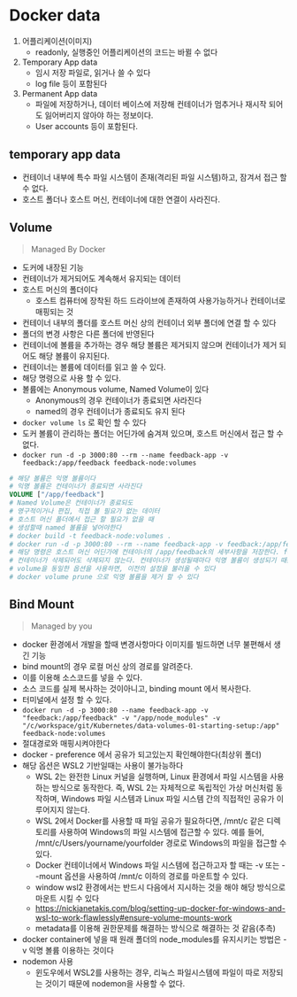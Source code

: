 # Docker data

1. 어플리케이션(이미지)
    - readonly, 실행중인 어플리케이션의 코드는 바뀔 수 없다
2. Temporary App data
    - 임시 저장 파일로, 읽거나 쓸 수 있다
    - log file 등이 포함된다
3. Permanent App data
    - 파일에 저장하거나, 데이터 베이스에 저장해 컨테이너가 멈추거나 재시작 되어도 잃어버리지 않아야 하는 정보이다.
    - User accounts 등이 포함된다.


## temporary app data

- 컨테이너 내부에 특수 파일 시스템이 존재(격리된 파일 시스템)하고, 잠겨서 접근 할 수 없다.
- 호스트 폴더나 호스트 머신, 컨테이너에 대한 연결이 사라진다.

## Volume
> Managed By Docker
- 도커에 내장된 기능
- 컨테이너가 제거되어도 계속해서 유지되는 데이터
- 호스트 머신의 폴더이다
    - 호스트 컴퓨터에 장착된 하드 드라이브에 존재하여 사용가능하거나 컨테이너로 매핑되는 것
- 컨테이너 내부의 폴더를 호스트 머신 상의 컨테이너 외부 폴더에 연결 할 수 있다
- 폴더의 변경 사항은 다른 폴더에 반영된다
- 컨테이너에 볼륨을 추가하는 경우 해당 볼륨은 제거되지 않으며 컨테이너가 제거 되어도 해당 볼륨이 유지된다.
- 컨테이너는 볼륨에 데이터를 읽고 쓸 수 있다.
- 해당 명령으로 사용 할 수 있다.
- 볼륨에는 Anonymous volume, Named Volume이 있다
    - Anonymous의 경우 컨테이너가 종료되면 사라진다
    - named의 경우 컨테이너가 종료되도 유지 된다
- `docker volume ls` 로 확인 할 수 있다
- 도커 볼륨이 관리하는 폴더는 어딘가에 숨겨져 있으며, 호스트 머신에서 접근 할 수 없다.
- `docker run -d -p 3000:80 --rm --name feedback-app -v feedback:/app/feedback feedback-node:volumes`
```Dockerfile
# 해당 볼륨은 익명 볼륨이다
# 익명 볼륨은 컨테이너가 종료되면 사라진다
VOLUME ["/app/feedback"]
# Named Volume은 컨테이너가 종료되도 
# 영구적이거나 편집, 직접 볼 필요가 없는 데이터
# 호스트 머신 폴더에서 접근 할 필요가 없을 때
# 생성할때 named 볼륨을 넣어야한다
# docker build -t feedback-node:volumes .
# docker run -d -p 3000:80 --rm --name feedback-app -v feedback:/app/feedback feedback-node:volumes
# 해당 명령은 호스트 머신 어딘가에 컨테이너의 /app/feedback의 세부사항을 저장한다. feedback: 을 붙여야 도커가 이해할 수 있는 구문이 된다
# 컨테이너가 삭제되어도 삭제되지 않는다. 컨테이너가 생성될때마다 익명 볼륨이 생성되기 때문에 익명 볼륨일 경우 종료될때 삭제된다.
# volume을 동일한 옵션을 사용하면, 이전의 설정을 불러올 수 있다
# docker volume prune 으로 익명 볼륨을 제거 할 수 있다
```
## Bind Mount
> Managed by you
- docker 환경에서 개발을 할때 변경사항마다 이미지를 빌드하면 너무 불편해서 생긴 기능
- bind mount의 경우 로컬 머신 상의 경로를 알려준다.
- 이를 이용해 소스코드를 넣을 수 있다.
- 소스 코드를 실제 복사하는 것이아니고, binding mount 에서 복사한다.
- 터미널에서 설정 할 수 있다.
- `docker run -d -p 3000:80 --name feedback-app -v "feedback:/app/feedback" -v "/app/node_modules" -v "/c/workspace/git/Kubernetes/data-volumes-01-starting-setup:/app" feedback-node:volumes`
- 절대경로와 매핑시켜야한다
- docker - preference 에서 공유가 되고있는지 확인해야한다(최상위 폴더)
- 해당 옵션은 WSL2 기반일때는 사용이 불가능하다
    - WSL 2는 완전한 Linux 커널을 실행하며, Linux 환경에서 파일 시스템을 사용하는 방식으로 동작한다. 즉, WSL 2는 자체적으로 독립적인 가상 머신처럼 동작하며, Windows 파일 시스템과 Linux 파일 시스템 간의 직접적인 공유가 이루어지지 않는다.
    - WSL 2에서 Docker를 사용할 때 파일 공유가 필요하다면, /mnt/c 같은 디렉토리를 사용하여 Windows의 파일 시스템에 접근할 수 있다. 예를 들어, /mnt/c/Users/yourname/yourfolder 경로로 Windows의 파일을 접근할 수 있다.
    - Docker 컨테이너에서 Windows 파일 시스템에 접근하고자 할 때는 -v 또는 --mount 옵션을 사용하여 /mnt/c 이하의 경로를 마운트할 수 있다.
    - window wsl2 환경에서는 반드시 다음에서 지시하는 것을 해야 해당 방식으로 마운트 시킬 수 있다
    - https://nickjanetakis.com/blog/setting-up-docker-for-windows-and-wsl-to-work-flawlessly#ensure-volume-mounts-work
    - metadata를 이용해 권한문제를 해결하는 방식으로 해결하는 것 같음(추측)
- docker container에 넣을 때 원래 폴더의 node_modules를 유지시키는 방법은 -v 익명 볼륨 이용하는 것이다
- nodemon 사용
    - 윈도우에서 WSL2를 사용하는 경우, 리눅스 파일시스템에 파일이 따로 저장되는 것이기 때문에 nodemon을 사용할 수 없다.